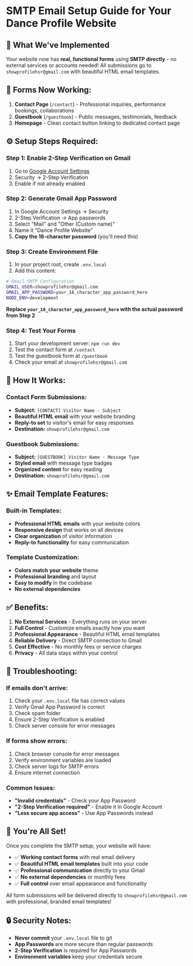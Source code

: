 # SMTP Email Setup Guide for Your Dance Profile Website

## 🚀 What We've Implemented

Your website now has **real, functional forms** using **SMTP directly** - no external services or accounts needed! All submissions go to `showprofilehsr@gmail.com` with beautiful HTML email templates.

## 📧 Forms Now Working:

1. **Contact Page** (`/contact`) - Professional inquiries, performance bookings, collaborations
2. **Guestbook** (`/guestbook`) - Public messages, testimonials, feedback
3. **Homepage** - Clean contact button linking to dedicated contact page

## ⚙️ Setup Steps Required:

### Step 1: Enable 2-Step Verification on Gmail
1. Go to [Google Account Settings](https://myaccount.google.com/)
2. Security → 2-Step Verification
3. Enable if not already enabled

### Step 2: Generate Gmail App Password
1. In Google Account Settings → Security
2. 2-Step Verification → App passwords
3. Select "Mail" and "Other (Custom name)"
4. Name it "Dance Profile Website"
5. **Copy the 16-character password** (you'll need this)

### Step 3: Create Environment File
1. In your project root, create `.env.local`
2. Add this content:

```bash
# Gmail SMTP Configuration
GMAIL_USER=showprofilehsr@gmail.com
GMAIL_APP_PASSWORD=your_16_character_app_password_here
NODE_ENV=development
```

**Replace `your_16_character_app_password_here` with the actual password from Step 2**

### Step 4: Test Your Forms
1. Start your development server: `npm run dev`
2. Test the contact form at `/contact`
3. Test the guestbook form at `/guestbook`
4. Check your email at `showprofilehsr@gmail.com`

## 🎯 How It Works:

### Contact Form Submissions:
- **Subject:** `[CONTACT] Visitor Name - Subject`
- **Beautiful HTML email** with your website branding
- **Reply-to set** to visitor's email for easy responses
- **Destination:** `showprofilehsr@gmail.com`

### Guestbook Submissions:
- **Subject:** `[GUESTBOOK] Visitor Name - Message Type`
- **Styled email** with message type badges
- **Organized content** for easy reading
- **Destination:** `showprofilehsr@gmail.com`

## ✨ Email Template Features:

### Built-in Templates:
- **Professional HTML emails** with your website colors
- **Responsive design** that works on all devices
- **Clear organization** of visitor information
- **Reply-to functionality** for easy communication

### Template Customization:
- **Colors match your website** theme
- **Professional branding** and layout
- **Easy to modify** in the codebase
- **No external dependencies**

## ✅ Benefits:

1. **No External Services** - Everything runs on your server
2. **Full Control** - Customize emails exactly how you want
3. **Professional Appearance** - Beautiful HTML email templates
4. **Reliable Delivery** - Direct SMTP connection to Gmail
5. **Cost Effective** - No monthly fees or service charges
6. **Privacy** - All data stays within your control

## 🔧 Troubleshooting:

### If emails don't arrive:
1. Check your `.env.local` file has correct values
2. Verify Gmail App Password is correct
3. Check spam folder
4. Ensure 2-Step Verification is enabled
5. Check server console for error messages

### If forms show errors:
1. Check browser console for error messages
2. Verify environment variables are loaded
3. Check server logs for SMTP errors
4. Ensure internet connection

### Common Issues:
- **"Invalid credentials"** - Check your App Password
- **"2-Step Verification required"** - Enable it in Google Account
- **"Less secure app access"** - Use App Passwords instead

## 🎉 You're All Set!

Once you complete the SMTP setup, your website will have:
- ✅ **Working contact forms** with real email delivery
- ✅ **Beautiful HTML email templates** built into your code
- ✅ **Professional communication** directly to your Gmail
- ✅ **No external dependencies** or monthly fees
- ✅ **Full control** over email appearance and functionality

All form submissions will be delivered directly to `showprofilehsr@gmail.com` with professional, branded email templates!

## 🔒 Security Notes:

- **Never commit** your `.env.local` file to git
- **App Passwords** are more secure than regular passwords
- **2-Step Verification** is required for App Passwords
- **Environment variables** keep your credentials secure
